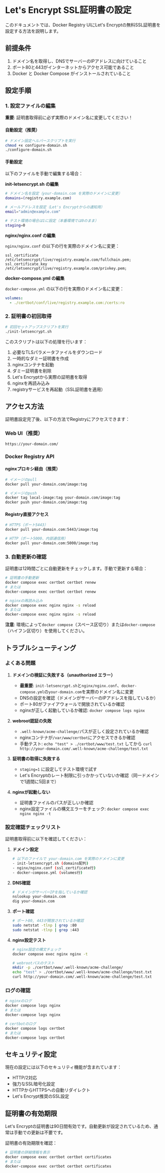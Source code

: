 # Let's Encrypt SSL証明書の設定

このドキュメントでは、Docker Registry UIにLet's Encryptの無料SSL証明書を設定する方法を説明します。

## 前提条件

1. ドメイン名を取得し、DNSでサーバーのIPアドレスに向けていること
2. ポート80と443がインターネットからアクセス可能であること
3. Docker と Docker Compose がインストールされていること

## 設定手順

### 1. 設定ファイルの編集

**重要**: 証明書取得前に必ず実際のドメイン名に変更してください！

#### 自動設定（推奨）

```bash
# ドメイン設定ヘルパースクリプトを実行
chmod +x configure-domain.sh
./configure-domain.sh
```

#### 手動設定

以下のファイルを手動で編集する場合：

**init-letsencrypt.sh の編集**

```bash
# ドメイン名を設定（your-domain.com を実際のドメインに変更）
domains=(registry.example.com)

# メールアドレスを設定（Let's Encryptからの通知用）
email="admin@example.com"

# テスト環境の場合は1に設定（本番環境では0のまま）
staging=0
```

**nginx/nginx.conf の編集**

`nginx/nginx.conf` の以下の行を実際のドメイン名に変更：

```nginx
ssl_certificate     /etc/letsencrypt/live/registry.example.com/fullchain.pem;
ssl_certificate_key /etc/letsencrypt/live/registry.example.com/privkey.pem;
```

**docker-compose.yml の編集**

`docker-compose.yml` の以下の行を実際のドメイン名に変更：

```yaml
volumes:
  - ./certbot/conf/live/registry.example.com:/certs:ro
```

### 2. 証明書の初回取得

```bash
# 初回セットアップスクリプトを実行
./init-letsencrypt.sh
```

このスクリプトは以下の処理を行います：

1. 必要なTLSパラメータファイルをダウンロード
2. 一時的なダミー証明書を作成
3. nginxコンテナを起動
4. ダミー証明書を削除
5. Let's Encryptから実際の証明書を取得
6. nginxを再読み込み
7. registryサービスを再起動（SSL証明書を適用）

## アクセス方法

証明書設定完了後、以下の方法でRegistryにアクセスできます：

### Web UI（推奨）
```
https://your-domain.com/
```

### Docker Registry API

#### nginxプロキシ経由（推奨）
```bash
# イメージのpull
docker pull your-domain.com/image:tag

# イメージのpush
docker tag local-image:tag your-domain.com/image:tag
docker push your-domain.com/image:tag
```

#### Registry直接アクセス
```bash
# HTTPS（ポート5443）
docker pull your-domain.com:5443/image:tag

# HTTP（ポート5000、内部通信用）
docker pull your-domain.com:5000/image:tag
```

### 3. 自動更新の確認

証明書は12時間ごとに自動更新をチェックします。手動で更新する場合：

```bash
# 証明書の手動更新
docker compose exec certbot certbot renew
# または
docker-compose exec certbot certbot renew

# nginxの再読み込み
docker compose exec nginx nginx -s reload
# または
docker-compose exec nginx nginx -s reload
```

**注意**: 環境によって`docker compose`（スペース区切り）または`docker-compose`（ハイフン区切り）を使用してください。

## トラブルシューティング

### よくある問題

1. **ドメインの検証に失敗する（unauthorized エラー）**
   - **最重要**: `init-letsencrypt.sh`と`nginx/nginx.conf`、`docker-compose.yml`の`your-domain.com`を実際のドメイン名に変更
   - DNSの設定を確認（ドメインがサーバーのIPアドレスを指しているか）
   - ポート80がファイアウォールで開放されているか確認
   - nginxが正しく起動しているか確認: `docker compose logs nginx`

2. **webroot認証の失敗**
   - `.well-known/acme-challenge/`パスが正しく設定されているか確認
   - nginxコンテナが`/var/www/certbot`にアクセスできるか確認
   - 手動テスト: `echo "test" > ./certbot/www/test.txt` してから `curl http://your-domain.com/.well-known/acme-challenge/test.txt`

3. **証明書の取得に失敗する**
   - `staging=1` に設定してテスト環境で試す
   - Let's Encryptのレート制限に引っかかっていないか確認（同一ドメインで1週間に5回まで）

4. **nginxが起動しない**
   - 証明書ファイルのパスが正しいか確認
   - nginx設定ファイルの構文エラーをチェック: `docker compose exec nginx nginx -t`

### 設定確認チェックリスト

証明書取得前に以下を確認してください：

1. **ドメイン設定**
   ```bash
   # 以下のファイルで your-domain.com を実際のドメインに変更
   - init-letsencrypt.sh (domains配列)
   - nginx/nginx.conf (ssl_certificate行)
   - docker-compose.yml (volumes行)
   ```

2. **DNS確認**
   ```bash
   # ドメインがサーバーIPを指しているか確認
   nslookup your-domain.com
   dig your-domain.com
   ```

3. **ポート確認**
   ```bash
   # ポート80, 443が開放されているか確認
   sudo netstat -tlnp | grep :80
   sudo netstat -tlnp | grep :443
   ```

4. **nginx設定テスト**
   ```bash
   # nginx設定の構文チェック
   docker compose exec nginx nginx -t
   
   # webrootパスのテスト
   mkdir -p ./certbot/www/.well-known/acme-challenge/
   echo "test" > ./certbot/www/.well-known/acme-challenge/test.txt
   curl http://your-domain.com/.well-known/acme-challenge/test.txt
   ```

### ログの確認

```bash
# nginxのログ
docker compose logs nginx
# または
docker-compose logs nginx

# certbotのログ
docker compose logs certbot
# または
docker-compose logs certbot
```

## セキュリティ設定

現在の設定には以下のセキュリティ機能が含まれています：

- HTTP/2対応
- 強力なSSL暗号化設定
- HTTPからHTTPSへの自動リダイレクト
- Let's Encrypt推奨のSSL設定

## 証明書の有効期限

Let's Encryptの証明書は90日間有効です。自動更新が設定されているため、通常は手動での更新は不要です。

証明書の有効期限を確認：

```bash
# 証明書の詳細情報を表示
docker compose exec certbot certbot certificates
# または
docker-compose exec certbot certbot certificates
```